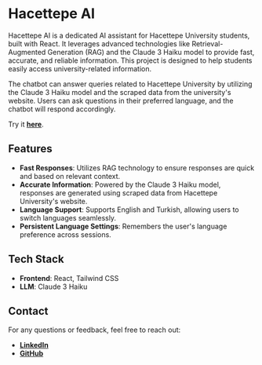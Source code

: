 # Hacettepe AI

Hacettepe AI is a dedicated AI assistant for Hacettepe University students, built with React. It leverages advanced technologies like Retrieval-Augmented Generation (RAG) and the Claude 3 Haiku model to provide fast, accurate, and reliable information. This project is designed to help students easily access university-related information.

The chatbot can answer queries related to Hacettepe University by utilizing the Claude 3 Haiku model and the scraped data from the university's website. Users can ask questions in their preferred language, and the chatbot will respond accordingly.

Try it [**here**](https://hacettepe-ai.vercel.app/).

## Features

- **Fast Responses**: Utilizes RAG technology to ensure responses are quick and based on relevant context.
- **Accurate Information**: Powered by the Claude 3 Haiku model, responses are generated using scraped data from Hacettepe University's website.
- **Language Support**: Supports English and Turkish, allowing users to switch languages seamlessly.
- **Persistent Language Settings**: Remembers the user's language preference across sessions.

## Tech Stack

- **Frontend**: React, Tailwind CSS
- **LLM**: Claude 3 Haiku

## Contact

For any questions or feedback, feel free to reach out:

- [**LinkedIn**](https://www.linkedin.com/in/ufuk-tanr%C4%B1verdi-91a503264/)
- [**GitHub**](https://github.com/UfukTanriverdi8)

